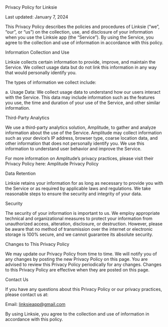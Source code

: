 Privacy Policy for Linksie

Last updated: January 7, 2024

This Privacy Policy describes the policies and procedures of Linksie (“we”, “our”, or “us”) on the collection, use, and disclosure of your information when you use the Linksie app (the “Service”). By using the Service, you agree to the collection and use of information in accordance with this policy.

Information Collection and Use

Linksie collects certain information to provide, improve, and maintain the Service. We collect usage data but do not link this information in any way that would personally identify you.

The types of information we collect include:

a. Usage Data: We collect usage data to understand how our users interact with the Service. This data may include information such as the features you use, the time and duration of your use of the Service, and other similar information.

Third-Party Analytics

We use a third-party analytics solution, Amplitude, to gather and analyze information about the use of the Service. Amplitude may collect information such as your device’s IP address, browser type, coarse location data, and other information that does not personally identify you. We use this information to understand user behavior and improve the Service.

For more information on Amplitude’s privacy practices, please visit their Privacy Policy here: Amplitude Privacy Policy

Data Retention

Linksie retains your information for as long as necessary to provide you with the Service or as required by applicable laws and regulations. We take reasonable steps to ensure the security and integrity of your data.

Security

The security of your information is important to us. We employ appropriate technical and organizational measures to protect your information from unauthorized access, alteration, disclosure, or destruction. However, please be aware that no method of transmission over the internet or electronic storage is 100% secure, and we cannot guarantee its absolute security.

Changes to This Privacy Policy

We may update our Privacy Policy from time to time. We will notify you of any changes by posting the new Privacy Policy on this page. You are advised to review this Privacy Policy periodically for any changes. Changes to this Privacy Policy are effective when they are posted on this page.

Contact Us

If you have any questions about this Privacy Policy or our privacy practices, please contact us at:

Email: linksieapp@gmail.com

By using Linksie, you agree to the collection and use of information in accordance with this policy.
